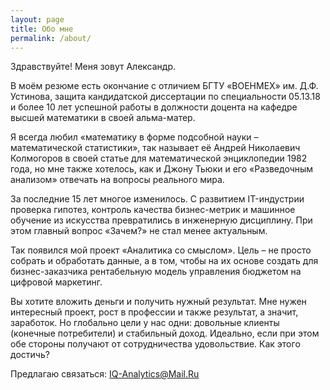 ```yaml
---
layout: page
title: Обо мне
permalink: /about/
---
```


Здравствуйте!
Меня зовут Александр.

В моём резюме есть окончание с отличием БГТУ «ВОЕНМЕХ» им. Д.Ф. Устинова, защита кандидатской диссертации по специальности 05.13.18 и более 10 лет успешной работы в должности доцента на кафедре высшей математики в своей альма-матер.

Я всегда любил «математику в форме подсобной науки – математической статистики», так называет её Андрей Николаевич Колмогоров в своей статье для математической энциклопедии 1982 года, но мне также хотелось, как и Джону Тьюки и его «Разведочным анализом» отвечать на вопросы реального мира.

За последние 15 лет многое изменилось. С развитием IT-индустрии проверка гипотез, контроль качества бизнес-метрик и машинное обучение из искусства превратились в инженерную дисциплину. При этом главный вопрос «Зачем?» не стал менее актуальным.

Так появился мой проект «Аналитика со смыслом». Цель – не просто собрать и обработать данные, а в том, чтобы на их основе создать для бизнес-заказчика рентабельную модель управления бюджетом на цифровой маркетинг.

Вы хотите вложить деньги и получить нужный результат. Мне нужен интересный проект, рост в профессии и также результат, а значит, заработок. Но глобально цели у нас одни: довольные клиенты (конечные потребители) и стабильный доход. Идеально, если при этом обе стороны получают от сотрудничества удовольствие. Как этого достичь?

Предлагаю связаться:
<IQ-Analytics@Mail.Ru>
